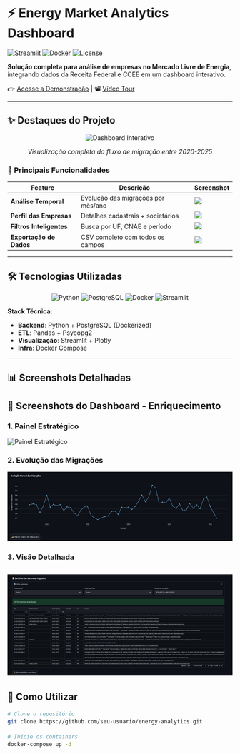 # ⚡ Energy Market Analytics Dashboard

[![Streamlit](https://img.shields.io/badge/Streamlit-1.23+-FF4B4B)](https://streamlit.io)
[![Docker](https://img.shields.io/badge/Docker-✓-2496ED)](https://www.docker.com)
[![License](https://img.shields.io/badge/License-MIT-green)](LICENSE)

**Solução completa para análise de empresas no Mercado Livre de Energia**, integrando dados da Receita Federal e CCEE em um dashboard interativo.

👉 [Acesse a Demonstração](#) | 📽️ [Vídeo Tour](#)

---

## ✨ Destaques do Projeto

<div align="center">
  <img src="assets/screenshots/dash-main.gif" width="800" alt="Dashboard Interativo">
  <p><em>Visualização completa do fluxo de migração entre 2020-2025</em></p>
</div>

### 🎯 Principais Funcionalidades

| Feature | Descrição | Screenshot |
|---------|-----------|------------|
| **Análise Temporal** | Evolução das migrações por mês/ano | <img src="assets/screenshots/evolution.png" width="200"> |
| **Perfil das Empresas** | Detalhes cadastrais + societários | <img src="assets/screenshots/company-profile.png" width="200"> |
| **Filtros Inteligentes** | Busca por UF, CNAE e período | <img src="assets/screenshots/filters.png" width="200"> |
| **Exportação de Dados** | CSV completo com todos os campos | <img src="assets/screenshots/export.png" width="200"> |

---

## 🛠️ Tecnologias Utilizadas

<div align="center">
  <img src="https://cdn.jsdelivr.net/gh/devicons/devicon/icons/python/python-original.svg" width="50" title="Python">
  <img src="https://cdn.jsdelivr.net/gh/devicons/devicon/icons/postgresql/postgresql-original.svg" width="50" title="PostgreSQL">
  <img src="https://cdn.jsdelivr.net/gh/devicons/devicon/icons/docker/docker-original.svg" width="50" title="Docker">
  <img src="https://streamlit.io/images/brand/streamlit-mark-color.svg" width="50" title="Streamlit">
</div>

**Stack Técnica:**
- **Backend**: Python + PostgreSQL (Dockerized)
- **ETL**: Pandas + Psycopg2
- **Visualização**: Streamlit + Plotly
- **Infra**: Docker Compose

---

## 📊 Screenshots Detalhadas

## 📸 Screenshots do Dashboard - Enriquecimento

### 1. Painel Estratégico
![Painel Estratégico](assets/screenshots/strategic-panel.jpg)

### 2. Evolução das Migrações
![Tendência de Migração](assets/screenshots/migration-trend.jpg)

### 3. Visão Detalhada
![Detalhes Empresariais](assets/screenshots/detailed-view.jpg)
---

## 🚀 Como Utilizar

```bash
# Clone o repositório
git clone https://github.com/seu-usuario/energy-analytics.git

# Inicie os containers
docker-compose up -d
